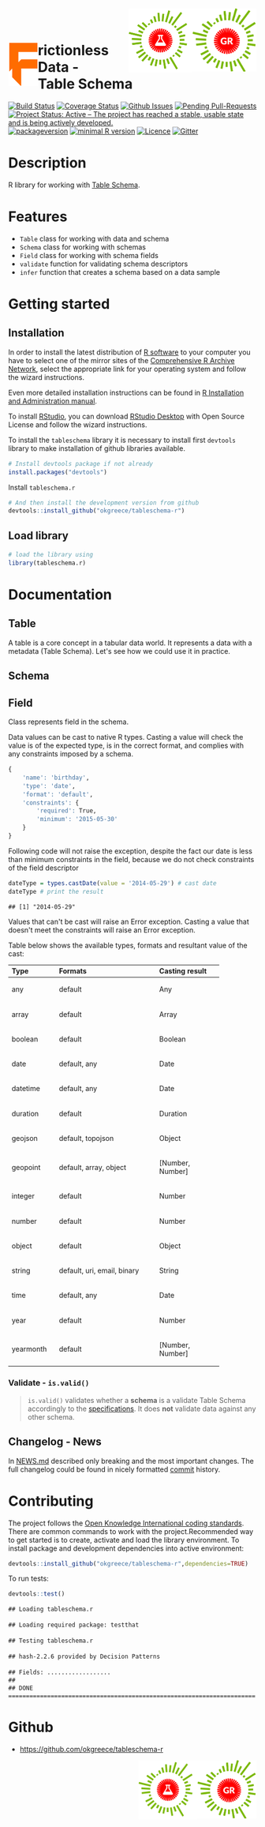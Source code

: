 <img src="okgr.png" align="right" width=130px /><img src="oklabs.png" align="right" width=130px /><br><br/><img src="frictionlessdata.png" align="left" width=60 />rictionless Data - <br/> Table Schema
================

[![Build Status](https://travis-ci.org/okgreece/tableschema-r.svg?branch=master)](https://travis-ci.org/okgreece/tableschema-r) [![Coverage Status](https://coveralls.io/repos/github/okgreece/tableschema-r/badge.svg?branch=master)](https://coveralls.io/github/okgreece/tableschema-r?branch=master) [![Github Issues](http://githubbadges.herokuapp.com/okgreece/tableschema-r/issues.svg)](https://github.com/okgreece/tableschema-r/issues) [![Pending Pull-Requests](http://githubbadges.herokuapp.com/okgreece/tableschema-r/pulls.svg)](https://github.com/okgreece/tableschema-r/pulls) [![Project Status: Active – The project has reached a stable, usable state and is being actively developed.](http://www.repostatus.org/badges/latest/active.svg)](http://www.repostatus.org/#active) [![packageversion](https://img.shields.io/badge/Package%20version-0.0.0.9000-orange.svg?style=flat-square)](commits/master) [![minimal R version](https://img.shields.io/badge/R%3E%3D-3.1-6666ff.svg)](https://cran.r-project.org/) [![Licence](https://img.shields.io/badge/licence-MIT-blue.svg)](https://opensource.org/licenses/MIT) [![Gitter](https://img.shields.io/gitter/room/nwjs/nw.js.svg)](https://gitter.im/frictionlessdata/chat)

Description
===========

R library for working with [Table Schema](http://specs.frictionlessdata.io/table-schema/).

Features
========

-   `Table` class for working with data and schema
-   `Schema` class for working with schemas
-   `Field` class for working with schema fields
-   `validate` function for validating schema descriptors
-   `infer` function that creates a schema based on a data sample

Getting started
===============

Installation
------------

In order to install the latest distribution of [R software](https://www.r-project.org/) to your computer you have to select one of the mirror sites of the [Comprehensive R Archive Network](https://cloud.r-project.org/), select the appropriate link for your operating system and follow the wizard instructions.

Even more detailed installation instructions can be found in [R Installation and Administration manual](https://cran.r-project.org/doc/manuals/R-admin.html).

To install [RStudio](https://www.rstudio.com/), you can download [RStudio Desktop](https://www.rstudio.com/products/rstudio/download/) with Open Source License and follow the wizard instructions.

To install the `tableschema` library it is necessary to install first `devtools` library to make installation of github libraries available.

``` r
# Install devtools package if not already
install.packages("devtools")
```

Install `tableschema.r`

``` r
# And then install the development version from github
devtools::install_github("okgreece/tableschema-r")
```

Load library
------------

``` r
# load the library using
library(tableschema.r)
```

Documentation
=============

Table
-----

A table is a core concept in a tabular data world. It represents a data with a metadata (Table Schema). Let's see how we could use it in practice.

Schema
------

Field
-----

Class represents field in the schema.

Data values can be cast to native R types. Casting a value will check the value is of the expected type, is in the correct format, and complies with any constraints imposed by a schema.

``` r
{
    'name': 'birthday',
    'type': 'date',
    'format': 'default',
    'constraints': {
        'required': True,
        'minimum': '2015-05-30'
    }
}
```

Following code will not raise the exception, despite the fact our date is less than minimum constraints in the field, because we do not check constraints of the field descriptor

``` r
dateType = types.castDate(value = '2014-05-29') # cast date
dateType # print the result
```

    ## [1] "2014-05-29"

Values that can't be cast will raise an Error exception. Casting a value that doesn't meet the constraints will raise an Error exception.

Table below shows the available types, formats and resultant value of the cast:

<table style="width:85%;">
<colgroup>
<col width="16%" />
<col width="41%" />
<col width="26%" />
</colgroup>
<thead>
<tr class="header">
<th align="left">Type</th>
<th align="left">Formats</th>
<th align="left">Casting result</th>
</tr>
</thead>
<tbody>
<tr class="odd">
<td align="left"><p>any</p></td>
<td align="left"><p>default</p></td>
<td align="left"><p>Any</p></td>
</tr>
<tr class="even">
<td align="left"><p>array</p></td>
<td align="left"><p>default</p></td>
<td align="left"><p>Array</p></td>
</tr>
<tr class="odd">
<td align="left"><p>boolean</p></td>
<td align="left"><p>default</p></td>
<td align="left"><p>Boolean</p></td>
</tr>
<tr class="even">
<td align="left"><p>date</p></td>
<td align="left"><p>default, any</p></td>
<td align="left"><p>Date</p></td>
</tr>
<tr class="odd">
<td align="left"><p>datetime</p></td>
<td align="left"><p>default, any</p></td>
<td align="left"><p>Date</p></td>
</tr>
<tr class="even">
<td align="left"><p>duration</p></td>
<td align="left"><p>default</p></td>
<td align="left"><p>Duration</p></td>
</tr>
<tr class="odd">
<td align="left"><p>geojson</p></td>
<td align="left"><p>default, topojson</p></td>
<td align="left"><p>Object</p></td>
</tr>
<tr class="even">
<td align="left"><p>geopoint</p></td>
<td align="left"><p>default, array, object</p></td>
<td align="left"><p>[Number, Number]</p></td>
</tr>
<tr class="odd">
<td align="left"><p>integer</p></td>
<td align="left"><p>default</p></td>
<td align="left"><p>Number</p></td>
</tr>
<tr class="even">
<td align="left"><p>number</p></td>
<td align="left"><p>default</p></td>
<td align="left"><p>Number</p></td>
</tr>
<tr class="odd">
<td align="left"><p>object</p></td>
<td align="left"><p>default</p></td>
<td align="left"><p>Object</p></td>
</tr>
<tr class="even">
<td align="left"><p>string</p></td>
<td align="left"><p>default, uri, email, binary</p></td>
<td align="left"><p>String</p></td>
</tr>
<tr class="odd">
<td align="left"><p>time</p></td>
<td align="left"><p>default, any</p></td>
<td align="left"><p>Date</p></td>
</tr>
<tr class="even">
<td align="left"><p>year</p></td>
<td align="left"><p>default</p></td>
<td align="left"><p>Number</p></td>
</tr>
<tr class="odd">
<td align="left"><p>yearmonth</p></td>
<td align="left"><p>default</p></td>
<td align="left"><p>[Number, Number]</p></td>
</tr>
</tbody>
</table>

### Validate - `is.valid()`

> `is.valid()` validates whether a **schema** is a validate Table Schema accordingly to the [specifications](http://schemas.datapackages.org/json-table-schema.json). It does **not** validate data against any other schema.

Changelog - News
----------------

In [NEWS.md](https://github.com/okgreece/tableschema-r/blob/master/NEWS.md) described only breaking and the most important changes. The full changelog could be found in nicely formatted [commit](https://github.com/okgreece/tableschema-r/commits/master) history.

Contributing
============

The project follows the [Open Knowledge International coding standards](https://github.com/okfn/coding-standards). There are common commands to work with the project.Recommended way to get started is to create, activate and load the library environment. To install package and development dependencies into active environment:

``` r
devtools::install_github("okgreece/tableschema-r",dependencies=TRUE)
```

To run tests:

``` r
devtools::test()
```

    ## Loading tableschema.r

    ## Loading required package: testthat

    ## Testing tableschema.r

    ## hash-2.2.6 provided by Decision Patterns

    ## Fields: ..................
    ## 
    ## DONE ======================================================================

Github
======

-   <https://github.com/okgreece/tableschema-r>

<img src="okgr.png" align="right" width=120px /><img src="oklabs.png" align="right" width=120px />

